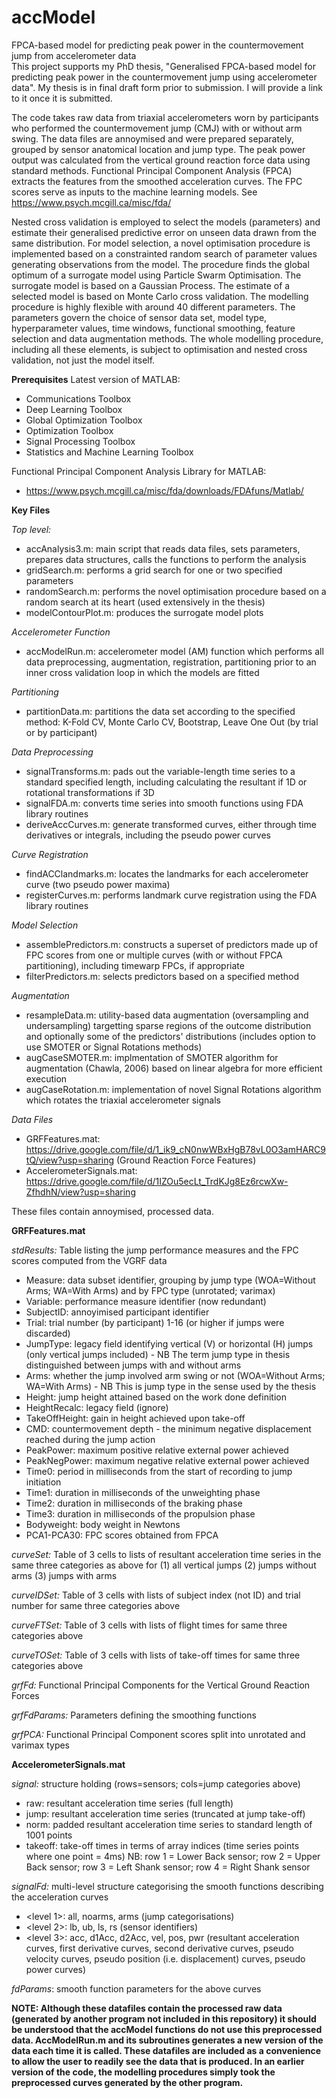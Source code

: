 # accModel
FPCA-based model for predicting peak power in the countermovement jump from accelerometer data  
This project supports my PhD thesis, "Generalised FPCA-based model for predicting peak power in the countermovement jump using accelerometer data".
My thesis is in final draft form prior to submission. I will provide a link to it once it is submitted.

The code takes raw data from triaxial accelerometers worn by participants who performed the countermovement jump (CMJ) with or without arm swing. 
The data files are annoymised and were prepared separately, grouped by sensor anatomical location and jump type.
The peak power output was calculated from the vertical ground reaction force data using standard methods.
Functional Principal Component Analysis (FPCA) extracts the features from the smoothed acceleration curves. The FPC scores serve as inputs to the machine learning models.
See https://www.psych.mcgill.ca/misc/fda/

Nested cross validation is employed to select the models (parameters) and estimate their generalised predictive error on unseen data drawn from the same distribution.
For model selection, a novel optimisation procedure is implemented based on a constrainted random search of parameter values generating observations from the model. The procedure finds the global optimum of a surrogate model using Particle Swarm Optimisation. The surrogate model is based on a Gaussian Process.
The estimate of a selected model is based on Monte Carlo cross validation.
The modelling procedure is highly flexible with around 40 different parameters. The parameters govern the choice of sensor data set, model type, hyperparameter values, time windows, functional smoothing, feature selection and data augmentation methods. The whole modelling procedure, including all these elements, is subject to optimisation and nested cross validation, not just the model itself.

**Prerequisites**
Latest version of MATLAB:
 - Communications Toolbox
 - Deep Learning Toolbox
 - Global Optimization Toolbox
 - Optimization Toolbox
 - Signal Processing Toolbox
 - Statistics and Machine Learning Toolbox

Functional Principal Component Analysis Library for MATLAB:
 - https://www.psych.mcgill.ca/misc/fda/downloads/FDAfuns/Matlab/

**Key Files**

*Top level:*
- accAnalysis3.m: main script that reads data files, sets parameters, prepares data structures, calls the functions to perform the analysis
- gridSearch.m: performs a grid search for one or two specified parameters
- randomSearch.m: performs the novel optimisation procedure based on a random search at its heart (used extensively in the thesis)
- modelContourPlot.m: produces the surrogate model plots

*Accelerometer Function* 
- accModelRun.m: accelerometer model (AM) function which performs all data preprocessing, augmentation, registration, partitioning prior to an inner cross validation loop in which the models are fitted

*Partitioning*
- partitionData.m: partitions the data set according to the specified method: K-Fold CV, Monte Carlo CV, Bootstrap, Leave One Out (by trial or by participant)

*Data Preprocessing*
- signalTransforms.m: pads out the variable-length time series to a standard specified length, including calculating the resultant if 1D or rotational transformations if 3D
- signalFDA.m: converts time series into smooth functions using FDA library routines
- deriveAccCurves.m: generate transformed curves, either through time derivatives or integrals, including the pseudo power curves

*Curve Registration*
- findACClandmarks.m: locates the landmarks for each accelerometer curve (two pseudo power maxima)
- registerCurves.m: performs landmark curve registration using the FDA library routines

*Model Selection*
- assemblePredictors.m: constructs a superset of predictors made up of FPC scores from one or multiple curves (with or without FPCA partitioning), including timewarp FPCs, if appropriate
- filterPredictors.m: selects predictors based on a specified method

*Augmentation*
- resampleData.m: utility-based data augmentation (oversampling and undersampling) targetting sparse regions of the outcome distribution and optionally some of the predictors' distributions (includes option to use SMOTER or Signal Rotations methods)
- augCaseSMOTER.m: implmentation of SMOTER algorithm for augmentation (Chawla, 2006) based on linear algebra for more efficient execution
- augCaseRotation.m: implementation of novel Signal Rotations algorithm which rotates the triaxial accelerometer signals

*Data Files*
- GRFFeatures.mat: https://drive.google.com/file/d/1_ik9_cN0nwWBxHgB78vL0O3amHARC9tQ/view?usp=sharing (Ground Reaction Force Features)
- AccelerometerSignals.mat: https://drive.google.com/file/d/1IZOu5ecLt_TrdKJg8Ez6rcwXw-ZfhdhN/view?usp=sharing

These files contain annoymised, processed data.


**GRFFeatures.mat**

*stdResults:* Table listing the jump performance measures and the FPC scores computed from the VGRF data
- Measure: data subset identifier, grouping by jump type (WOA=Without Arms; WA=With Arms) and by FPC type (unrotated; varimax)
- Variable: performance measure identifier (now redundant)
- SubjectID: annoyimised participant identifier
- Trial: trial number (by participant) 1-16 (or higher if jumps were discarded)
- JumpType: legacy field identifying vertical (V) or horizontal (H) jumps (only vertical jumps included) - NB The term jump type in thesis distinguished between jumps with and without arms
- Arms: whether the jump involved arm swing or not (WOA=Without Arms; WA=With Arms) - NB This is jump type in the sense used by the thesis
- Height: jump height attained based on the work done definition
- HeightRecalc: legacy field (ignore)
- TakeOffHeight: gain in height achieved upon take-off
- CMD: countermovement depth - the minimum negative displacement reached during the jump action
- PeakPower: maximum positive relative external power achieved
- PeakNegPower: maximum negative relative external power achieved
- Time0: period in milliseconds from the start of recording to jump initiation
- Time1: duration in milliseconds of the unweighting phase
- Time2: duration in milliseconds of the braking phase
- Time3: duration in milliseconds of the propulsion phase
- Bodyweight: body weight in Newtons
- PCA1-PCA30: FPC scores obtained from FPCA

*curveSet:* Table of 3 cells to lists of resultant acceleration time series in the same three categories as above for (1) all vertical jumps (2) jumps without arms (3) jumps with arms

*curveIDSet:* Table of 3 cells with lists of subject index (not ID) and trial number for same three categories above

*curveFTSet:* Table of 3 cells with lists of flight times for same three categories above

*curveTOSet:* Table of 3 cells with lists of take-off times for same three categories above

*grfFd:* Functional Principal Components for the Vertical Ground Reaction Forces

*grfFdParams:* Parameters defining the smoothing functions

*grfPCA:* Functional Principal Component scores split into unrotated and varimax types


**AccelerometerSignals.mat**

*signal:* structure holding (rows=sensors; cols=jump categories above)
 - raw: resultant acceleration time series (full length)
 - jump: resultant acceleration time series (truncated at jump take-off)
 - norm: padded resultant acceleration time series to standard length of 1001 points
 - takeoff: take-off times in terms of array indices (time series points where one point = 4ms)
NB: row 1 = Lower Back sensor; row 2 = Upper Back sensor; row 3 = Left Shank sensor; row 4 = Right Shank sensor

*signalFd:* multi-level structure categorising the smooth functions describing the acceleration curves
 - <level 1>: all, noarms, arms (jump categorisations)
 - <level 2>: lb, ub, ls, rs (sensor identifiers)
 - <level 3>: acc, d1Acc, d2Acc, vel, pos, pwr (resultant acceleration curves, first derivative curves, second derivative curves, pseudo velocity curves, pseudo position (i.e. displacement) curves, pseudo power curves)

*fdParams*: smooth function parameters for the above curves


**NOTE: Although these datafiles contain the processed raw data (generated by another program not included in this repository) it should be understood that the accModel functions do not use this preprocessed data. AccModelRun.m and its subroutines generates a new version of the data each time it is called. These datafiles are included as a convenience to allow the user to readily see the data that is produced. In an earlier version of the code, the modelling procedures simply took the preprocessed curves generated by the other program.**



 





